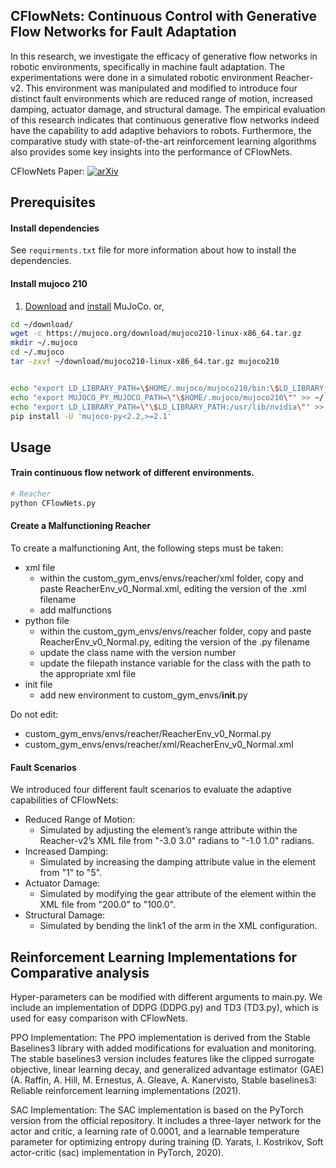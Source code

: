 ## CFlowNets: Continuous Control with Generative Flow Networks for Fault Adaptation

In this research, we investigate the efficacy of generative flow networks in robotic environments, specifically in machine fault adaptation. The experimentations were done in a simulated robotic environment Reacher-v2. This environment was manipulated and modified to introduce four distinct fault environments which are reduced range of motion, increased damping, actuator damage, and structural damage. The empirical evaluation of this research indicates that continuous generative flow networks indeed have the capability to add adaptive behaviors to robots. Furthermore, the comparative study with state-of-the-art reinforcement learning algorithms also provides some key insights into the performance of CFlowNets.

CFlowNets Paper:
[![arXiv](https://img.shields.io/badge/arXiv-2303.02430-b31b1b.svg)](https://arxiv.org/abs/2303.02430)


## Prerequisites

#### Install dependencies

See `requirments.txt` file for more information about how to install the dependencies.

#### Install mujoco 210
1. [Download](https://mujoco.org/) and [install](https://github.com/openai/mujoco-py#install-mujoco) MuJoCo.
or,

```bash
cd ~/download/
wget -c https://mujoco.org/download/mujoco210-linux-x86_64.tar.gz
mkdir ~/.mujoco
cd ~/.mujoco
tar -zxvf ~/download/mujoco210-linux-x86_64.tar.gz mujoco210


echo "export LD_LIBRARY_PATH=\$HOME/.mujoco/mujoco210/bin:\$LD_LIBRARY_PATH" >> ~/.profile
echo "export MUJOCO_PY_MUJOCO_PATH=\"\$HOME/.mujoco/mujoco210\"" >> ~/.profile
echo "export LD_LIBRARY_PATH=\"\$LD_LIBRARY_PATH:/usr/lib/nvidia\"" >> ~/.profile
pip install -U 'mujoco-py<2.2,>=2.1'
```


## Usage

#### Train continuous flow network of different environments.
```bash
# Reacher
python CFlowNets.py
```

#### Create a Malfunctioning Reacher

To create a malfunctioning Ant, the following steps must be taken:
* xml file
  * within the custom_gym_envs/envs/reacher/xml folder, copy and paste ReacherEnv_v0_Normal.xml, editing the version of the .xml filename
  * add malfunctions
* python file
  * within the custom_gym_envs/envs/reacher folder, copy and paste ReacherEnv_v0_Normal.py, editing the version of the .py filename
  * update the class name with the version number
  * update the filepath instance variable for the class with the path to the appropriate xml file
* init file
  * add new environment to custom_gym_envs/__init__.py


Do not edit:
* custom_gym_envs/envs/reacher/ReacherEnv_v0_Normal.py
* custom_gym_envs/envs/reacher/xml/ReacherEnv_v0_Normal.xml

#### Fault Scenarios

We introduced four different fault scenarios to evaluate the adaptive capabilities of CFlowNets:
* Reduced Range of Motion:
  * Simulated by adjusting the <joint> element’s range attribute within the Reacher-v2’s XML file from "-3.0 3.0" radians to "-1.0 1.0" radians.
* Increased Damping:
  * Simulated by increasing the damping attribute value in the <joint> element from "1" to "5".
* Actuator Damage:
  * Simulated by modifying the gear attribute of the <motor> element within the XML file from "200.0" to "100.0".
* Structural Damage:
  * Simulated by bending the link1 of the arm in the XML configuration.


## Reinforcement Learning Implementations for Comparative analysis

Hyper-parameters can be modified with different arguments to main.py. We include an implementation of DDPG (DDPG.py) and TD3 (TD3.py), which is used for easy comparison with CFlowNets.

PPO Implementation:
The PPO implementation is derived from the Stable Baselines3 library with added modifications for evaluation and monitoring. The stable baselines3 version includes features like the clipped surrogate objective, linear learning decay, and generalized advantage estimator (GAE) (A. Raffin, A. Hill, M. Ernestus, A. Gleave, A. Kanervisto, Stable baselines3: Reliable reinforcement learning implementations (2021).

SAC Implementation:
The SAC implementation is based on the PyTorch version from the official repository. It includes a three-layer network for the actor and critic, a learning rate of 0.0001, and a learnable temperature parameter for optimizing entropy during training (D. Yarats, I. Kostrikov, Soft actor-critic (sac) implementation in PyTorch, 2020).
